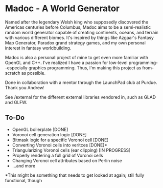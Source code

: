 # Madoc - A World Generator
Named after the legendary Welsh king who supposedly discovered the Americas centuries before Columbus, Madoc aims to be a semi-realistic random world generator capable of creating continents, oceans, and terrain with various different biomes. It's inspired by things like Azgaar's Fantasy Map Generator, Paradox grand strategy games, and my own personal interest in fantasy worldbuilding.

Madoc is also a personal project of mine to get even more familiar with OpenGL and C++. I've realized I have a passion for low-level programming--especially graphics programming. Thus, I'm making this project as from-scratch as possible.

Done in collaboration with a mentor through the LaunchPad club at Purdue. Thank you Andrew!

See /external for the different external libraries vendored in, such as GLAD and GLFW.
## To-Do
- OpenGL boilerplate [DONE]
- Voronoi cell generation logic [DONE]
- Bitmask logic for a specific Voronoi cell [DONE]
- Converting Voronoi cells into veritces [DONE]*
- Triangularizing Voronoi cells (ear clipping) [IN PROGRESS]
- Properly rendering a full grid of Voronoi cells
- Changing Voronoi cell attributes based on Perlin noise
- ...and more

*This might be something that needs to get looked at again; still fully functional, though
